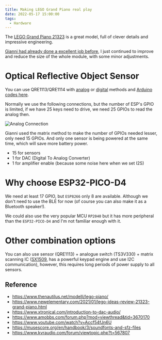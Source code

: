 ```yaml
---
title: Making LEGO Grand Piano real play
date: 2022-05-17 15:00:00
tags:
  - Hardware
---
```


The [LEGO Grand Piano 21323](https://www.lego.com/en-gb/product/grand-piano-21323) is a great model, full of clever details and impressive engineering.

<!--more-->

[Gianni had already done a excellent job before](https://www.thenautilus.net/modelli/lego-piano/), I just continued to improve and reduce the size of the whole module, with some minor adjustments.

# Optical Reflective Object Sensor

You can use QRE1113/QRE1114 with [analog](https://www.sparkfun.com/products/9453) or [digital](https://www.sparkfun.com/products/9454) methods and [Arduino codes here](http://adam-meyer.com/arduino/QRE1113).

Normally we use the following connections, but the number of ESP's GPIO is limited, if we have 25 keys need to drive, we need 25 GPIOs to read the analog then.

![Analog Connection](analog.png)

Gianni used the matrix method to make the number of GPIOs needed lesser, only need 15 GPIOs. And only one sensor is being powered at the same time, which will save more battery power.

- 15 for sensors
- 1 for DAC (Digital To Analog Converter)
- 1 for amplifier enable (because some noise here when we set I2S)

# Why choose ESP32-PICO-D4

We need at least 17 GPIO, but `ESP8266` only 8 are available. Although we don't need to use the BLE for now (of course you can also make it as a Bluetooth speaker!).

We could also use the very popular MCU `RP2040` but it has more peripheral than the `ESP32-PICO-D4` and I'm not familiar enough with it.

# Other combination options

You can also use sensor (QRE1113) + analogue switch (TS3V330) + matrix scanning IC ([SX1509](https://learn.sparkfun.com/tutorials/sx1509-io-expander-breakout-hookup-guide), has a powerful keypad engine and use I2C communication), however, this requires long periods of power supply to all sensors.

## Reference

- https://www.thenautilus.net/modelli/lego-piano/
- https://www.newelementary.com/2021/01/lego-ideas-review-21323-grand-piano.html
- https://www.xtronical.com/introduction-to-dac-audio/
- https://www.amobbs.com/forum.php?mod=viewthread&tid=3670170
- https://www.youtube.com/watch?v=Accf54fJn6U
- https://musescore.org/en/handbook/3/soundfonts-and-sfz-files
- https://www.kvraudio.com/forum/viewtopic.php?t=567807
